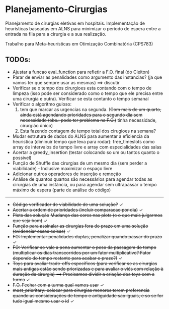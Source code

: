 # Planejamento-Cirurgias
Planejamento de cirurgias eletivas em hospitais. Implementação de heurísticas 
baseadas em ALNS para minimizar o período de espera entre a entrada na fila para 
a cirurgia e a sua realização.

Trabalho para Meta-heurísticas em Otimização Combinatória (CPS783)




## TODOs:
- Ajustar a funcao eval_function para refletir a F.O. final (do Cleiton)
- Parar de enviar as penalidades como argumento das instancias?
(ja que vamos ter que sempre usar as mesmas) ⟹ discutir
- Verificar se o tempo dos cirurgioes esta contando com o tempo de limpeza 
(isso pode ser considerado como o tempo que ele precisa entre uma cirurgia e 
outra). Verificar se esta contanto o tempo semanal
- Verificar o algoritmo guloso: 
	1. tem que marcar as urgencias na segunda.
(~~Com mais de um quarto, ainda está agendando prioridades para o segundo 
dia sem necessidade (obs.: pode ter problema na F.O.)~~ tinha necessidade, 
cirurgião único)
	2. Esta fazendo contagem de tempo total dos cirugioes na semana?
- Mudar estrutura de dados do ALNS para aumentar a eficiencia da heuristica 
(diminuir tempo que leva para rodar): free_timeslots como array de intervalos 
de tempo livre e array com especialidades das salas
- Acertar a greedy_insertion (testar colocando so um ou tantos quanto o possivel)
- Função de Shuffle das cirurgias de um mesmo dia (sem perder a viabilidade) - 
Inclusive maximizar o espaço livre
- Adicionar outros operadores de inserção e remoção
- Análise de quantos quartos são necessários para agendar todas as cirurgias de 
uma instância, ou para agendar sem ultrapassar o tempo máximo de espera 
(parte de análise do código)

***

- ~~Código verificador de viabilidade de uma solução?~~ ✓
- ~~Acertar a ordem de prioridades (incluir comparacao 
por dia)~~ ✓
- ~~Plots das solução~~ ~~Mudança das cores nas plots 
(e o que mais julgarmos que seja bom)~~  ✓
- ~~Função para assinalar as cirurgias fora do prazo em uma solução 
(evidenciar essas coisas)~~ ✓
- ~~FO: Implementar penalidades duplas, penalizar quando passar do 
prazo~~ ✓
- ~~FO: Verificar se vale a pena aumentar o peso da passagem do tempo 
(multiplicar os dias transcorridos por um fator multiplicativo? Fator depende 
do tempo restante para acabar o prazo?)~~ ✓
- ~~Toys para avaliar trade-offs específicos (para verificar se as cirurgias 
mais antigas estão sendo priorizadas e para avaliar o viés com relação à 
duração da cirurgia)  ==> Precisamos dividir a criação dos toys com a turma~~ ✓
- ~~F.O. Fechar com a turma qual vamos usar~~ ✓
- ~~most_prioritary: colocar para cirurgias menores terem preferencia quando 
as considerações de tempo e antiguidade sao iguais, e so se for tudo igual 
mesmo usar o id~~ ✓

